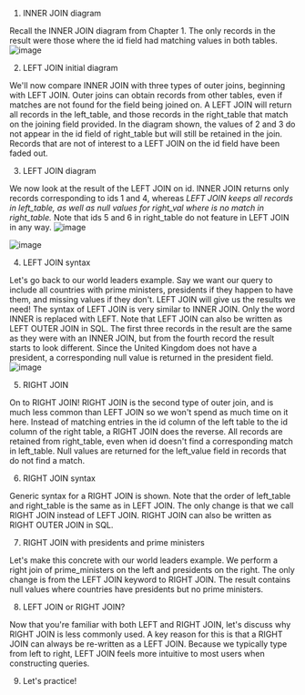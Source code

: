 


1. INNER JOIN diagram

Recall the INNER JOIN diagram from Chapter 1. The only records in the result were those where the id field had matching values in both tables.
![image](https://user-images.githubusercontent.com/118057504/234122191-1c23ef01-45e3-48d0-a78a-99bf58f356e6.png)


2. LEFT JOIN initial diagram

We'll now compare INNER JOIN with three types of outer joins, beginning with LEFT JOIN. Outer joins can obtain records from other tables, even if matches are not found for the field being joined on. A LEFT JOIN will return all records in the left_table, and those records in the right_table that match on the joining field provided. In the diagram shown, the values of 2 and 3 do not appear in the id field of right_table but will still be retained in the join. Records that are not of interest to a LEFT JOIN on the id field have been faded out.

3. LEFT JOIN diagram

We now look at the result of the LEFT JOIN on id. INNER JOIN returns only records corresponding to ids 1 and 4, whereas <i>LEFT JOIN keeps all records in left_table, as well as null values for right_val where is no match in right_table.</i> Note that ids 5 and 6 in right_table do not feature in LEFT JOIN in any way.
![image](https://user-images.githubusercontent.com/118057504/234122492-e5ffd9f3-bb4b-40c0-bf53-ad84dcfb40b7.png)

![image](https://user-images.githubusercontent.com/118057504/234122581-a9b70806-0f15-4f75-b8f4-0de68402a1a8.png)

4. LEFT JOIN syntax

Let's go back to our world leaders example. Say we want our query to include all countries with prime ministers, presidents if they happen to have them, and missing values if they don't. LEFT JOIN will give us the results we need! The syntax of LEFT JOIN is very similar to INNER JOIN. Only the word INNER is replaced with LEFT. Note that LEFT JOIN can also be written as LEFT OUTER JOIN in SQL. The first three records in the result are the same as they were with an INNER JOIN, but from the fourth record the result starts to look different. Since the United Kingdom does not have a president, a corresponding null value is returned in the president field.
![image](https://user-images.githubusercontent.com/118057504/234123328-c9c2cadc-6544-4848-be0d-d21cccb1eccd.png)


5. RIGHT JOIN

On to RIGHT JOIN! RIGHT JOIN is the second type of outer join, and is much less common than LEFT JOIN so we won't spend as much time on it here. Instead of matching entries in the id column of the left table to the id column of the right table, a RIGHT JOIN does the reverse. All records are retained from right_table, even when id doesn't find a corresponding match in left_table. Null values are returned for the left_value field in records that do not find a match.

6. RIGHT JOIN syntax

Generic syntax for a RIGHT JOIN is shown. Note that the order of left_table and right_table is the same as in LEFT JOIN. The only change is that we call RIGHT JOIN instead of LEFT JOIN. RIGHT JOIN can also be written as RIGHT OUTER JOIN in SQL.

7. RIGHT JOIN with presidents and prime ministers

Let's make this concrete with our world leaders example. We perform a right join of prime_ministers on the left and presidents on the right. The only change is from the LEFT JOIN keyword to RIGHT JOIN. The result contains null values where countries have presidents but no prime ministers.

8. LEFT JOIN or RIGHT JOIN?

Now that you're familiar with both LEFT and RIGHT JOIN, let's discuss why RIGHT JOIN is less commonly used. A key reason for this is that a RIGHT JOIN can always be re-written as a LEFT JOIN. Because we typically type from left to right, LEFT JOIN feels more intuitive to most users when constructing queries.

9. Let's practice!
